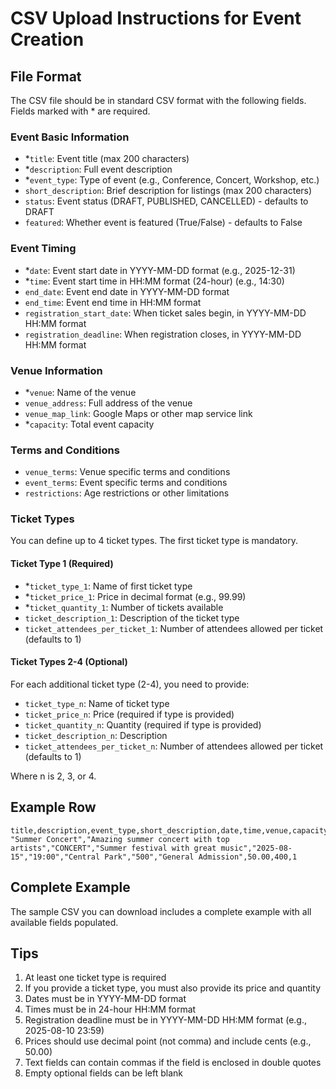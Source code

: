 # CSV Upload Instructions for Event Creation

## File Format
The CSV file should be in standard CSV format with the following fields. Fields marked with * are required.

### Event Basic Information
- *`title`: Event title (max 200 characters)
- *`description`: Full event description
- *`event_type`: Type of event (e.g., Conference, Concert, Workshop, etc.)
- `short_description`: Brief description for listings (max 200 characters)
- `status`: Event status (DRAFT, PUBLISHED, CANCELLED) - defaults to DRAFT
- `featured`: Whether event is featured (True/False) - defaults to False

### Event Timing
- *`date`: Event start date in YYYY-MM-DD format (e.g., 2025-12-31)
- *`time`: Event start time in HH:MM format (24-hour) (e.g., 14:30)
- `end_date`: Event end date in YYYY-MM-DD format
- `end_time`: Event end time in HH:MM format
- `registration_start_date`: When ticket sales begin, in YYYY-MM-DD HH:MM format
- `registration_deadline`: When registration closes, in YYYY-MM-DD HH:MM format

### Venue Information
- *`venue`: Name of the venue
- `venue_address`: Full address of the venue
- `venue_map_link`: Google Maps or other map service link
- *`capacity`: Total event capacity

### Terms and Conditions
- `venue_terms`: Venue specific terms and conditions
- `event_terms`: Event specific terms and conditions
- `restrictions`: Age restrictions or other limitations

### Ticket Types
You can define up to 4 ticket types. The first ticket type is mandatory.

#### Ticket Type 1 (Required)
- *`ticket_type_1`: Name of first ticket type
- *`ticket_price_1`: Price in decimal format (e.g., 99.99)
- *`ticket_quantity_1`: Number of tickets available
- `ticket_description_1`: Description of the ticket type
- `ticket_attendees_per_ticket_1`: Number of attendees allowed per ticket (defaults to 1)

#### Ticket Types 2-4 (Optional)
For each additional ticket type (2-4), you need to provide:
- `ticket_type_n`: Name of ticket type
- `ticket_price_n`: Price (required if type is provided)
- `ticket_quantity_n`: Quantity (required if type is provided)
- `ticket_description_n`: Description
- `ticket_attendees_per_ticket_n`: Number of attendees allowed per ticket (defaults to 1)

Where n is 2, 3, or 4.

## Example Row
```csv
title,description,event_type,short_description,date,time,venue,capacity,ticket_type_1,ticket_price_1,ticket_quantity_1,ticket_attendees_per_ticket_1
"Summer Concert","Amazing summer concert with top artists","CONCERT","Summer festival with great music","2025-08-15","19:00","Central Park","500","General Admission",50.00,400,1
```

## Complete Example
The sample CSV you can download includes a complete example with all available fields populated.

## Tips
1. At least one ticket type is required
2. If you provide a ticket type, you must also provide its price and quantity
3. Dates must be in YYYY-MM-DD format
4. Times must be in 24-hour HH:MM format
5. Registration deadline must be in YYYY-MM-DD HH:MM format (e.g., 2025-08-10 23:59)
6. Prices should use decimal point (not comma) and include cents (e.g., 50.00)
7. Text fields can contain commas if the field is enclosed in double quotes
8. Empty optional fields can be left blank
